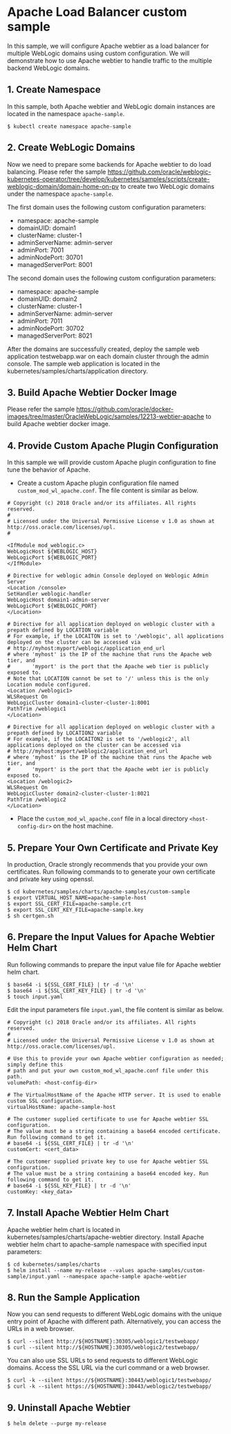 # Apache Load Balancer custom sample
In this sample, we will configure Apache webtier as a load balancer for multiple WebLogic domains using custom configuration. We will demonstrate how to use Apache webtier to handle traffic to the multiple backend WebLogic domains.

## 1. Create Namespace
In this sample, both Apache webtier and WebLogic domain instances are located in the namespace `apache-sample`.
```
$ kubectl create namespace apache-sample
```

## 2. Create WebLogic Domains
Now we need to prepare some backends for Apache webtier to do load balancing. Please refer the sample https://github.com/oracle/weblogic-kubernetes-operator/tree/develop/kubernetes/samples/scripts/create-weblogic-domain/domain-home-on-pv to create two WebLogic domains under the namespace `apache-sample`.

The first domain uses the following custom configuration parameters:
- namespace: apache-sample
- domainUID: domain1
- clusterName: cluster-1
- adminServerName: admin-server
- adminPort: 7001
- adminNodePort: 30701
- managedServerPort: 8001

The second domain uses the following custom configuration parameters:
- namespace: apache-sample
- domainUID: domain2
- clusterName: cluster-1
- adminServerName: admin-server
- adminPort: 7011
- adminNodePort: 30702
- managedServerPort: 8021

After the domains are successfully created, deploy the sample web application testwebapp.war on each domain cluster through the admin console. The sample web application is located in the kubernetes/samples/charts/application directory.

## 3. Build Apache Webtier Docker Image
Please refer the sample https://github.com/oracle/docker-images/tree/master/OracleWebLogic/samples/12213-webtier-apache to build Apache webtier docker image.

## 4. Provide Custom Apache Plugin Configuration
In this sample we will provide custom Apache plugin configuration to fine tune the behavior of Apache.
- Create a custom Apache plugin configuration file named `custom_mod_wl_apache.conf`. The file content is similar as below.
```
# Copyright (c) 2018 Oracle and/or its affiliates. All rights reserved.
#
# Licensed under the Universal Permissive License v 1.0 as shown at http://oss.oracle.com/licenses/upl.
#

<IfModule mod_weblogic.c>
WebLogicHost ${WEBLOGIC_HOST}
WebLogicPort ${WEBLOGIC_PORT}
</IfModule>

# Directive for weblogic admin Console deployed on Weblogic Admin Server
<Location /console>
SetHandler weblogic-handler
WebLogicHost domain1-admin-server
WebLogicPort ${WEBLOGIC_PORT}
</Location>

# Directive for all application deployed on weblogic cluster with a prepath defined by LOCATION variable
# For example, if the LOCAITON is set to '/weblogic', all applications deployed on the cluster can be accessed via 
# http://myhost:myport/weblogic/application_end_url
# where 'myhost' is the IP of the machine that runs the Apache web tier, and 
#       'myport' is the port that the Apache web tier is publicly exposed to.
# Note that LOCATION cannot be set to '/' unless this is the only Location module configured.
<Location /weblogic1>
WLSRequest On
WebLogicCluster domain1-cluster-cluster-1:8001
PathTrim /weblogic1
</Location>

# Directive for all application deployed on weblogic cluster with a prepath defined by LOCATION2 variable
# For example, if the LOCAITON2 is set to '/weblogic2', all applications deployed on the cluster can be accessed via
# http://myhost:myport/weblogic2/application_end_url
# where 'myhost' is the IP of the machine that runs the Apache web tier, and
#       'myport' is the port that the Apache webt ier is publicly exposed to.
<Location /weblogic2>
WLSRequest On
WebLogicCluster domain2-cluster-cluster-1:8021
PathTrim /weblogic2
</Location>
```
- Place the `custom_mod_wl_apache.conf` file in a local directory `<host-config-dir>` on the host machine.

## 5. Prepare Your Own Certificate and Private Key
In production, Oracle strongly recommends that you provide your own certificates. Run following commands to to generate your own certificate and private key using openssl.
```
$ cd kubernetes/samples/charts/apache-samples/custom-sample
$ export VIRTUAL_HOST_NAME=apache-sample-host
$ export SSL_CERT_FILE=apache-sample.crt
$ export SSL_CERT_KEY_FILE=apache-sample.key
$ sh certgen.sh
```

## 6. Prepare the Input Values for Apache Webtier Helm Chart
Run following commands to prepare the input value file for Apache webtier helm chart.
```
$ base64 -i ${SSL_CERT_FILE} | tr -d '\n'
$ base64 -i ${SSL_CERT_KEY_FILE} | tr -d '\n'
$ touch input.yaml
```
Edit the input parameters file `input.yaml`, the file content is similar as below.
```
# Copyright (c) 2018 Oracle and/or its affiliates. All rights reserved.
#
# Licensed under the Universal Permissive License v 1.0 as shown at http://oss.oracle.com/licenses/upl.

# Use this to provide your own Apache webtier configuration as needed; simply define this 
# path and put your own custom_mod_wl_apache.conf file under this path.
volumePath: <host-config-dir>

# The VirtualHostName of the Apache HTTP server. It is used to enable custom SSL configuration.
virtualHostName: apache-sample-host

# The customer supplied certificate to use for Apache webtier SSL configuration.
# The value must be a string containing a base64 encoded certificate. Run following command to get it.
# base64 -i ${SSL_CERT_FILE} | tr -d '\n'
customCert: <cert_data>

# The customer supplied private key to use for Apache webtier SSL configuration.
# The value must be a string containing a base64 encoded key. Run following command to get it.
# base64 -i ${SSL_KEY_FILE} | tr -d '\n'
customKey: <key_data>
```

## 7. Install Apache Webtier Helm Chart
Apache webtier helm chart is located in kubernetes/samples/charts/apache-webtier directory. Install Apache webtier helm chart to apache-sample namespace with specified input parameters:
```
$ cd kubernetes/samples/charts
$ helm install --name my-release --values apache-samples/custom-sample/input.yaml --namespace apache-sample apache-webtier
```

## 8. Run the Sample Application
Now you can send requests to different WebLogic domains with the unique entry point of Apache with different path. Alternatively, you can access the URLs in a web browser.
```
$ curl --silent http://${HOSTNAME}:30305/weblogic1/testwebapp/
$ curl --silent http://${HOSTNAME}:30305/weblogic2/testwebapp/
```
You can also use SSL URLs to send requests to different WebLogic domains. Access the SSL URL via the curl command or a web browser.
```
$ curl -k --silent https://${HOSTNAME}:30443/weblogic1/testwebapp/
$ curl -k --silent https://${HOSTNAME}:30443/weblogic2/testwebapp/
```

## 9. Uninstall Apache Webtier
```
$ helm delete --purge my-release
```
